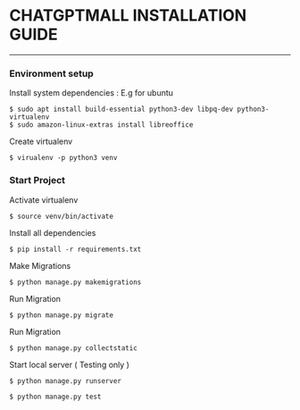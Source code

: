 # CHATGPTMALL INSTALLATION GUIDE


-------

### Environment setup
Install system dependencies : E.g for ubuntu
```shell
$ sudo apt install build-essential python3-dev libpq-dev python3-virtualenv
$ sudo amazon-linux-extras install libreoffice
```

Create virtualenv
```shell
$ virualenv -p python3 venv
```

### Start Project
Activate virtualenv
```shell
$ source venv/bin/activate
```

Install all dependencies
```shell
$ pip install -r requirements.txt
```

Make Migrations
```shell
$ python manage.py makemigrations
```

Run Migration
```shell
$ python manage.py migrate
```

Run Migration
```shell
$ python manage.py collectstatic
```

Start local server ( Testing only )
```shell
$ python manage.py runserver
```

```shell
$ python manage.py test
```


